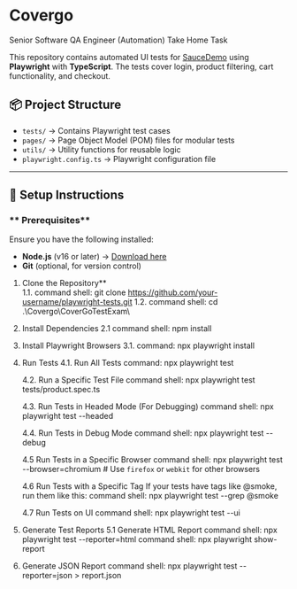 # Covergo
Senior Software QA Engineer (Automation) Take Home Task

This repository contains automated UI tests for [SauceDemo](https://www.saucedemo.com/) using **Playwright** with **TypeScript**. The tests cover login, product filtering, cart functionality, and checkout.

## 📦 **Project Structure**

- `tests/` → Contains Playwright test cases  
- `pages/` → Page Object Model (POM) files for modular tests  
- `utils/` → Utility functions for reusable logic  
- `playwright.config.ts` → Playwright configuration file  

---

## 🚀 **Setup Instructions**  

### ** Prerequisites**  
Ensure you have the following installed:  
- **Node.js** (v16 or later) → [Download here](https://nodejs.org/)  
- **Git** (optional, for version control)  


1. Clone the Repository**  
    1.1. command shell: git clone https://github.com/your-username/playwright-tests.git
    1.2. command shell: cd .\Covergo\CoverGoTestExam\

2. Install Dependencies
    2.1 command shell: npm install

3. Install Playwright Browsers
    3.1. command: npx playwright install
    
4. Run Tests
    4.1. Run All Tests
    command: npx playwright test

    4.2. Run a Specific Test File
    command shell: npx playwright test tests/product.spec.ts

    4.3. Run Tests in Headed Mode (For Debugging)
    command shell: npx playwright test --headed

    4.4. Run Tests in Debug Mode
    command shell: npx playwright test --debug
    
    4.5 Run Tests in a Specific Browser
    command shell: npx playwright test --browser=chromium  # Use `firefox` or `webkit` for other browsers
    
    4.6 Run Tests with a Specific Tag
    If your tests have tags like @smoke, run them like this:
    command shell: npx playwright test --grep @smoke

    4.7 Run Tests on UI
    command shell: npx playwright test --ui

5. Generate Test Reports
    5.1 Generate HTML Report
    command shell: npx playwright test --reporter=html
    command shell: npx playwright show-report

6. Generate JSON Report
    command shell: npx playwright test --reporter=json > report.json
